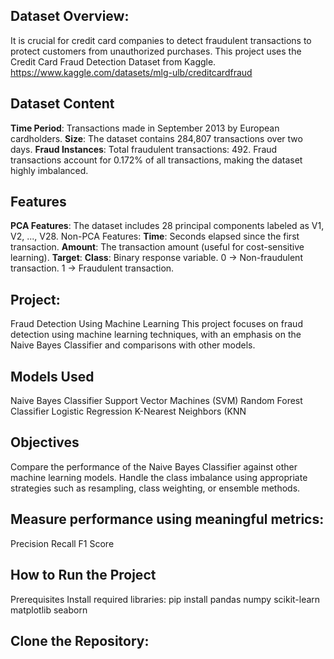 ## Dataset Overview:
It is crucial for credit card companies to detect fraudulent transactions to protect customers from unauthorized purchases. This project uses the Credit Card Fraud Detection Dataset from Kaggle.
https://www.kaggle.com/datasets/mlg-ulb/creditcardfraud 
## Dataset Content
**Time Period**: Transactions made in September 2013 by European cardholders.
**Size**: The dataset contains 284,807 transactions over two days.
**Fraud Instances**:
Total fraudulent transactions: 492.
Fraud transactions account for 0.172% of all transactions, making the dataset highly imbalanced.
## Features
**PCA Features**:
The dataset includes 28 principal components labeled as V1, V2, ..., V28.
Non-PCA Features:
**Time**: Seconds elapsed since the first transaction.
**Amount**: The transaction amount (useful for cost-sensitive learning).
**Target**:
**Class**: Binary response variable.
0 → Non-fraudulent transaction.
1 → Fraudulent transaction.
## Project: 
Fraud Detection Using Machine Learning
This project focuses on fraud detection using machine learning techniques, with an emphasis on the Naive Bayes Classifier and comparisons with other models.
## Models Used
Naive Bayes Classifier
Support Vector Machines (SVM)
Random Forest Classifier
Logistic Regression
K-Nearest Neighbors (KNN
## Objectives
Compare the performance of the Naive Bayes Classifier against other machine learning models.
Handle the class imbalance using appropriate strategies such as resampling, class weighting, or ensemble methods.
## Measure performance using meaningful metrics:
Precision
Recall
F1 Score
## How to Run the Project
Prerequisites
Install required libraries:
pip install pandas numpy scikit-learn matplotlib seaborn
## Clone the Repository:

